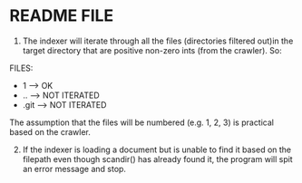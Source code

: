 README FILE
================

1. The indexer will iterate through all the files (directories filtered
out)in the target directory that are positive non-zero ints (from the crawler). So:

FILES:
 - 1 --> OK
 - .. --> NOT ITERATED
 - .git --> NOT ITERATED

The assumption that the files will be numbered (e.g. 1, 2, 3) is
practical based on the crawler.


2. If the indexer is loading a document but is unable to find it based
   on the filepath even though scandir() has already found it,
   the program will spit an error message and stop.
  
